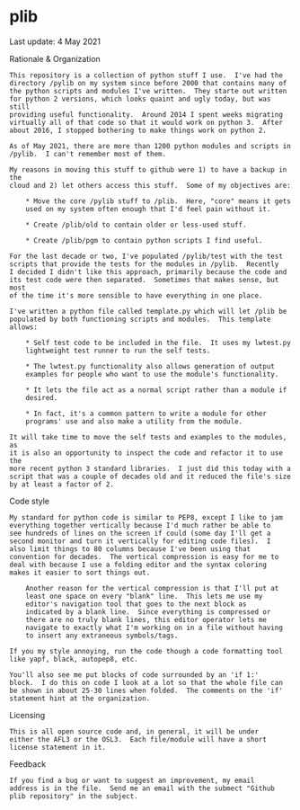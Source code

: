 # plib

Last update: 4 May 2021 

Rationale & Organization

    This repository is a collection of python stuff I use.  I've had the
    directory /pylib on my system since before 2000 that contains many of
    the python scripts and modules I've written.  They starte out written 
    for python 2 versions, which looks quaint and ugly today, but was still
    providing useful functionality.  Around 2014 I spent weeks migrating
    virtually all of that code so that it would work on python 3.  After
    about 2016, I stopped bothering to make things work on python 2.  

    As of May 2021, there are more than 1200 python modules and scripts in
    /pylib.  I can't remember most of them.

    My reasons in moving this stuff to github were 1) to have a backup in the
    cloud and 2) let others access this stuff.  Some of my objectives are:

        * Move the core /pylib stuff to /plib.  Here, "core" means it gets
        used on my system often enough that I'd feel pain without it.

        * Create /plib/old to contain older or less-used stuff.

        * Create /plib/pgm to contain python scripts I find useful.

    For the last decade or two, I've populated /pylib/test with the test
    scripts that provide the tests for the modules in /pylib.  Recently
    I decided I didn't like this approach, primarily because the code and
    its test code were then separated.  Sometimes that makes sense, but most
    of the time it's more sensible to have everything in one place.

    I've written a python file called template.py which will let /plib be
    populated by both functioning scripts and modules.  This template
    allows:
        
        * Self test code to be included in the file.  It uses my lwtest.py 
        lightweight test runner to run the self tests.

        * The lwtest.py functionality also allows generation of output
        examples for people who want to use the module's functionality.

        * It lets the file act as a normal script rather than a module if
        desired.

        * In fact, it's a common pattern to write a module for other
        programs' use and also make a utility from the module.

    It will take time to move the self tests and examples to the modules, as
    it is also an opportunity to inspect the code and refactor it to use the
    more recent python 3 standard libraries.  I just did this today with a
    script that was a couple of decades old and it reduced the file's size
    by at least a factor of 2.

Code style

    My standard for python code is similar to PEP8, except I like to jam
    everything together vertically because I'd much rather be able to
    see hundreds of lines on the screen if could (some day I'll get a
    second monitor and turn it vertically for editing code files).  I
    also limit things to 80 columns because I've been using that
    convention for decades.  The vertical compression is easy for me to
    deal with because I use a folding editor and the syntax coloring
    makes it easier to sort things out.  

        Another reason for the vertical compression is that I'll put at
        least one space on every "blank" line.  This lets me use my
        editor's navigation tool that goes to the next block as
        indicated by a blank line.  Since everything is compressed or
        there are no truly blank lines, this editor operator lets me
        navigate to exactly what I'm working on in a file without having
        to insert any extraneous symbols/tags.

    If you my style annoying, run the code though a code formatting tool
    like yapf, black, autopep8, etc.

    You'll also see me put blocks of code surrounded by an 'if 1:'
    block.  I do this on code I look at a lot so that the whole file can
    be shown in about 25-30 lines when folded.  The comments on the 'if'
    statement hint at the organization.

Licensing

    This is all open source code and, in general, it will be under
    either the AFL3 or the OSL3.  Each file/module will have a short
    license statement in it.

Feedback

    If you find a bug or want to suggest an improvement, my email
    address is in the file.  Send me an email with the submect "Github
    plib repository" in the subject.
